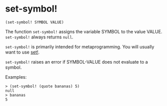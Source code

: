 # set-symbol!

`(set-symbol! SYMBOL VALUE)`

The function `set-symbol!` assigns the variable SYMBOL to the value
VALUE. `set-symbol!` always returns `null`. 

`set-symbol!` is primarily intended for metaprogramming. You will
usually want to use [set!](Variables-Set.md).

`set-symbol!` raises an error if SYMBOL-VALUE does not evaluate to a
symbol.

Examples:

    > (set-symbol! (quote bananas) 5)
    null
    > bananas
    5
